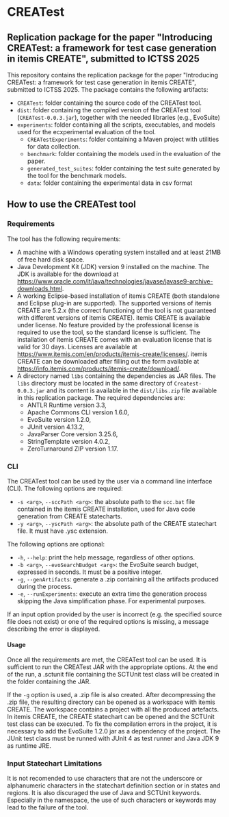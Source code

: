 # CREATest

## Replication package for the paper "Introducing CREATest: a framework for test case generation in itemis CREATE", submitted to ICTSS 2025

This repository contains the replication package for the paper "Introducing CREATest: a framework for test case generation in itemis CREATE", submitted to ICTSS 2025. The package contains the following artifacts:

* `CREATest`: folder containing the source code of the CREATest tool.
* `dist`: folder containing the compiled version of the CREATest tool (`CREATest-0.0.3.jar`), together with the needed libraries (e.g., EvoSuite)
* `experiments`: folder containing all the scripts, executables, and models used for the ecxperimental evaluation of the tool.
    - `CREATestExperiments`: folder containing a Maven project with utilities for data collection.
    - `benchmark`: folder containing the models used in the evaluation of the paper.
    - `generated_test_suites`:  folder containing the test suite generated by the tool for the benchmark models.
    - `data`: folder containing the experimental data in csv format

## How to use the CREATest tool

### Requirements

The tool has the following requirements:

* A machine with a Windows operating system installed and at least 21MB of
free hard disk space.
* Java Development Kit (JDK) version 9 installed on the machine. The
JDK is available for the download at https://www.oracle.com/it/java/technologies/javase/javase9-archive-downloads.html.
* A working Eclipse-based installation of itemis CREATE (both standalone and Eclipse plug-in are supported). The supported versions of itemis CREATE are 5.2.x (the correct functioning of the tool is not guaranteed with different versions of itemis CREATE). itemis CREATE is available under license.
No feature provided by the professional license is required to use the tool, so the standard license is sufficient. The installation of itemis CREATE comes with an evaluation license that is valid for 30 days. Licenses are available at https://www.itemis.com/en/products/itemis-create/licenses/. 
itemis CREATE can be downloaded after filling out the form available at https://info.itemis.com/products/itemis-create/download/.
* A directory named `libs` containing the dependencies as JAR files. The `libs` directory must be located in the same directory of `Createst-0.0.3.jar` and its content is available in the `dist/libs.zip` file available in this replication package. The required dependencies are:
    - ANTLR Runtime version 3.3,
    - Apache Commons CLI version 1.6.0,
    - EvoSuite version 1.2.0,
    - JUnit version 4.13.2,
    - JavaParser Core version 3.25.6,
    - StringTemplate version 4.0.2,
    - ZeroTurnaround ZIP version 1.17.

### CLI

The CREATest tool can be used by the user via a command line interface (CLI).
The following options are required:

* `-s <arg>`, `--sccPath <arg>`: the absolute path to the `scc.bat` file contained in the itemis CREATE installation, used for Java code generation from CREATE statecharts.
* `-y <arg>`, `--yscPath <arg>`: the absolute path of the CREATE statechart file. It must have .ysc extension.

The following options are optional:

* `-h`, `--help`: print the help message, regardless of other options.
* `-b <arg>`, `--evoSearchBudget <arg>`: the EvoSuite search budget, expressed in seconds. It must be a positive integer.
* `-g`, `--genArtifacts`: generate a .zip containing all the artifacts produced during the process.
* `-e`, `--runExperiments`: execute an extra time the generation process skipping the Java simplification phase. For experimental purposes.

If an input option provided by the user is incorrect (e.g. the specified source file does not exist) or one of the required options is missing, a message describing the error is displayed.

#### Usage

Once all the requirements are met, the CREATest tool can be used. It is sufficient to run the CREATest JAR with the appropriate options. At the end of the run, a .sctunit file containing the SCTUnit test class will be created in the folder containing the JAR.

If the `-g` option is used, a .zip file is also created. After decompressing the .zip file, the resulting directory can be opened as a workspace with itemis CREATE. The workspace contains a project with all the produced artefacts. In itemis CREATE, the CREATE statechart can be opened and the SCTUnit test class can be executed. To fix the compilation errors in the project, it is necessary to add the EvoSuite 1.2.0 jar as a dependency of the project. The JUnit test class must be runned with JUnit 4 as test runner and Java JDK 9 as runtime JRE.

### Input Statechart Limitations

It is not recomended to use characters that are not the underscore or alphanumeric characters in the statechart definition section or in states and regions. It is also discuraged the use of Java and SCTUnit keywords. Especially in the namespace, the use of such characters or keywords may lead to the failure of the tool.

